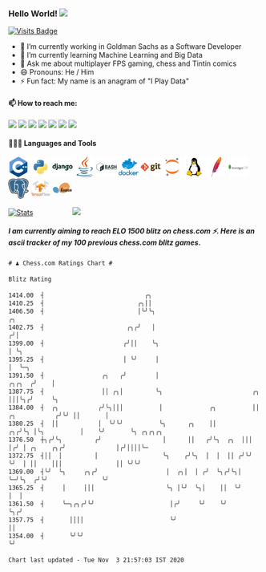   ### Hello World!  <img src="https://github.com/sciencepal/sciencepal/blob/master/assets/Hi.gif" width="29px">
  [![Visits Badge](https://badges.pufler.dev/visits/sciencepal/sciencepal)](https://badges.pufler.dev/visits/sciencepal/sciencepal)
  
  - 🔭 I’m currently working in Goldman Sachs as a Software Developer
  - 🌱 I’m currently learning Machine Learning and Big Data
  - 💬 Ask me about multiplayer FPS gaming, chess and Tintin comics
  - 😄 Pronouns: He / Him
  - ⚡ Fun fact: My name is an anagram of "I Play Data"
  
  #### 📫 How to reach me:   
  [<img src="https://upload.wikimedia.org/wikipedia/commons/8/83/Steam_icon_logo.svg" width="3.5%"/>](https://steamcommunity.com/id/mongocds/)
  [<img src="https://github.com/sciencepal/sciencepal/blob/master/assets/discord-round.svg" width="3.5%"/>](https://discord.gg/MnUUbHe)
  [<img src="https://img.icons8.com/color/48/000000/twitter.png" width="3.5%"/>](https://twitter.com/sciencepal)
  [<img src="https://img.icons8.com/color/48/000000/linkedin.png" width="3.5%"/>](https://www.linkedin.com/in/adityapal1/)
  [<img src="https://img.icons8.com/fluent/48/000000/facebook-new.png" width="3.5%"/>](https://www.facebook.com/sciencepal/)
  [<img src="https://img.icons8.com/fluent/48/000000/instagram-new.png" width="3.5%"/>](https://www.instagram.com/aditya_sciencepal/)
  <a href="mailto:aditya.pal.science@gmail.com"> <img src="https://img.icons8.com/fluent/48/000000/gmail.png" width="3.5%"/> </a>
  
  #### 👨🏻‍💻 Languages and Tools <br />
  <code><img height="40" src="https://raw.githubusercontent.com/github/explore/80688e429a7d4ef2fca1e82350fe8e3517d3494d/topics/cpp/cpp.png"></code>
  <code><img height="40" src="https://raw.githubusercontent.com/github/explore/80688e429a7d4ef2fca1e82350fe8e3517d3494d/topics/python/python.png"></code>
  <code><img height="40" src="https://raw.githubusercontent.com/github/explore/80688e429a7d4ef2fca1e82350fe8e3517d3494d/topics/django/django.png"></code>
  <code><img height="40" src="https://raw.githubusercontent.com/github/explore/80688e429a7d4ef2fca1e82350fe8e3517d3494d/topics/java/java.png"></code>
  <code><img height="40" src="https://raw.githubusercontent.com/github/explore/80688e429a7d4ef2fca1e82350fe8e3517d3494d/topics/bash/bash.png"></code>
  <code><img height="40" src="https://raw.githubusercontent.com/github/explore/80688e429a7d4ef2fca1e82350fe8e3517d3494d/topics/docker/docker.png"></code>
  <code><img height="40" src="https://raw.githubusercontent.com/github/explore/80688e429a7d4ef2fca1e82350fe8e3517d3494d/topics/git/git.png"></code>
  <code><img height="40" src="https://raw.githubusercontent.com/github/explore/80688e429a7d4ef2fca1e82350fe8e3517d3494d/topics/jupyter-notebook/jupyter-notebook.png"></code>
  <code><img height="40" src="https://raw.githubusercontent.com/github/explore/80688e429a7d4ef2fca1e82350fe8e3517d3494d/topics/linux/linux.png"></code>
  <code><img height="40" src="https://raw.githubusercontent.com/github/explore/80688e429a7d4ef2fca1e82350fe8e3517d3494d/topics/maven/maven.png"></code>
  <code><img height="40" src="https://raw.githubusercontent.com/github/explore/80688e429a7d4ef2fca1e82350fe8e3517d3494d/topics/mongodb/mongodb.png"></code>
  <code><img height="40" src="https://raw.githubusercontent.com/github/explore/80688e429a7d4ef2fca1e82350fe8e3517d3494d/topics/postgresql/postgresql.png"></code>
  <code><img height="40" src="https://raw.githubusercontent.com/github/explore/80688e429a7d4ef2fca1e82350fe8e3517d3494d/topics/tensorflow/tensorflow.png"></code>
  <code><img height="40" src="https://raw.githubusercontent.com/github/explore/80688e429a7d4ef2fca1e82350fe8e3517d3494d/topics/scikit-learn/scikit-learn.png"></code>
  
  [![Stats](https://github-readme-stats.vercel.app/api?username=sciencepal&show_icons=true&theme=radical)](https://github-readme-stats.vercel.app/api?username=sciencepal&show_icons=true&theme=radical)&nbsp; &nbsp; &nbsp; &nbsp; &nbsp; &nbsp; &nbsp; &nbsp; &nbsp; &nbsp; <img src="https://github.com/sciencepal/sciencepal/blob/master/assets/saved.gif" width="195">
  
  ##### I am currently aiming to reach ELO 1500 blitz on chess.com ⚡. Here is an ascii tracker of my 100 previous chess.com blitz games.

  ```
  # ♟︎ Chess.com Ratings Chart #
  
  Blitz Rating

 1414.00  ┤                            ╭╮
 1410.25  ┤                          ╭╮││
 1406.50  ┤                          │╰╯╰╮                                                     ╭╮
 1402.75  ┤                       ╭╮╭╯   │                                                    ╭╯│
 1399.00  ┤                      ╭╯││    ╰╮                                                   │ ╰╮
 1395.25  ┤                      │ ╰╯     │                                                   │  ╰─╮
 1391.50  ┤                ╭╮   ╭╯        │                                            ╭╮╭╮  ╭╯    │
 1387.75  ┤                ││ ╭╮│         ╰╮                         ╭╮                │││╰╮╭╯     ╰╮
 1384.00  ┤  ╭╮           ╭╯╰╮│││          │             ╭╮          ││  ╭╮           ╭╯╰╯ ││       │
 1380.25  ┤  ││           │  ╰╯╰╯          ╰╮      ╭╮    ││       ╭╮╭╯╰╮ │╰╮          │    ╰╯       ╰╮ ╭╮╭╮╭╮
 1376.50  ┼╮╭╯╰╮         ╭╯                 │      ││   ╭╯╰╮  ╭╮  │││  │╭╯ │ ╭╮    ╭╮╭╯              │╭╯││││╰─
 1372.75  ┤││  │         │                  ╰╮    ╭╯╰╮  │  │  ││ ╭╯╰╯  ╰╯  │ ││    │││               ││ ╰╯╰╯
 1369.00  ┤╰╯  ╰╮     ╭╮╭╯                   │  ╭╮│  │ ╭╯  ╰╮╭╯╰╮│         ╰─╯╰╮  ╭╯╰╯               ╰╯
 1365.25  ┤     │     │││                    ╰╮ │╰╯  ╰╮│    ││  ╰╯             │  │
 1361.50  ┤     ╰─╮╭╮╭╯╰╯                     │╭╯     ╰╯    ╰╯                 ╰╮╭╯
 1357.75  ┤       ││││                        ╰╯                                ││
 1354.00  ┤       ╰╯╰╯                                                          ╰╯

Chart last updated - Tue Nov  3 21:57:03 IST 2020  
  ```
  
